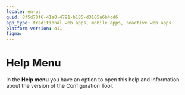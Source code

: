 ```yaml
---
locale: en-us
guid: 8f5d70f6-41a8-4791-b185-d3105a6b4cd6
app_type: traditional web apps, mobile apps, reactive web apps
platform-version: o11
figma:
---
```


# Help Menu

In the **Help menu** you have an option to open this help and information about the version of the Configuration Tool.
